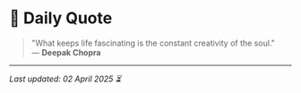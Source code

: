 # 📜 Daily Quote

> "What keeps life fascinating is the constant creativity of the soul."  
> — **Deepak Chopra**

---

_Last updated: 02 April 2025 ⏳_
